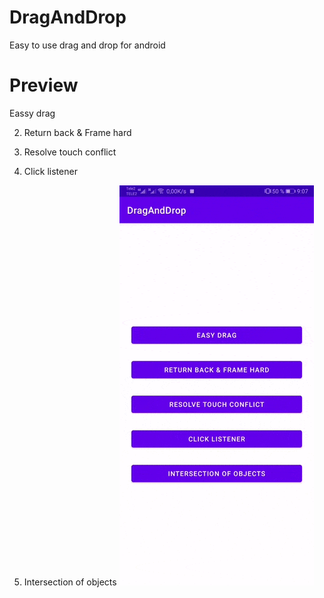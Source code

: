 # DragAndDrop
Easy to use drag and drop for android
# Preview
Eassy drag


2. Return back & Frame hard

3. Resolve touch conflict

4. Click listener

5. Intersection of objects
![easy_drag](./app/assets/gif/easy_drag.gif)
